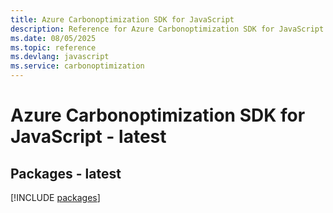 ```yaml
---
title: Azure Carbonoptimization SDK for JavaScript
description: Reference for Azure Carbonoptimization SDK for JavaScript
ms.date: 08/05/2025
ms.topic: reference
ms.devlang: javascript
ms.service: carbonoptimization
---
```

# Azure Carbonoptimization SDK for JavaScript - latest
## Packages - latest
[!INCLUDE [packages](carbonoptimization-index.md)]